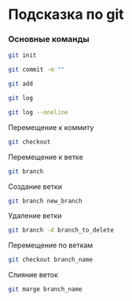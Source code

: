 # Подсказка по git

### Основные команды
```sh
git init
```
```sh
git commit -m ""
```
```sh
git add
```
```sh
git log
```
```sh
git log --oneline
```
Перемещение к коммиту
```sh
git checkout
```
Перемещение к ветке
```sh
git branch
```
Создание ветки
```sh
git branch new_branch
```
Удаление ветки
```sh
git branch -d branch_to_delete
```
Перемещение по веткам
```sh
git checkout branch_name
```
Слияние веток
```sh
git marge branch_name
```